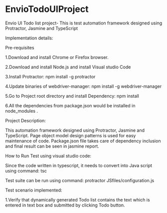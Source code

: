 # EnvioTodoUIProject
Envio UI Todo list project- This is test automation framework designed using Protractor, Jasmine and TypeScript 

Implementation details: 

Pre-requisites 

1.Download and install Chrome or Firefox browser. 

2.Download and install Node.js and install Visual studio Code 

3.Install Protractor: npm install -g protractor  

4.Update binaries of webdriver-manager: npm install -g webdriver-manager 

5.Go to Project root directory and install Dependency: npm install 

6.All the dependencies from package.json would be installed in node_modules . 

Project Description: 

This automation framework designed using Protractor, Jasmine and TypeScript. Page object model design patterns is used for easy maintenance of code. 
Package.json file takes care of dependency inclusion and final result can be seen in jasmine report. 

How to Run Test using visual studio code: 

Since the code written in typescript, it needs to convert into Java script using command: tsc 

Test suite can be run using command: protractor JSfiles/configuration.js 

Test scenario implemented: 

1.Verify that dynamically generated Todo list contains the text which is entered in text box and submitted by clicking Todo button. 
 

 

 

 
 
 
